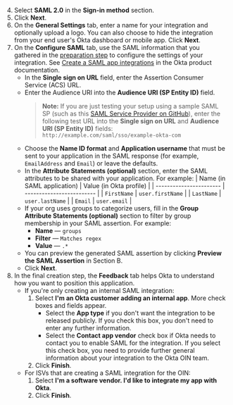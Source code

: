 4. Select **SAML 2.0** in the **Sign-in method** section.
1. Click **Next**.
1. On the **General Settings** tab, enter a name for your integration and optionally upload a logo. You can also choose to hide the integration from your end user's Okta dashboard or mobile app. Click **Next**.
1. On the **Configure SAML** tab, use the SAML information that you gathered in the [preparation step](#prepare-your-integration) to configure the settings of your integration. See [Create a SAML app integrations](https://help.okta.com/okta_help.htm?id=ext_Apps_App_Integration_Wizard-saml) in the Okta product documentation.
    * In the **Single sign on URL** field, enter the Assertion Consumer Service (ACS) URL.
    * Enter the Audience URI into the **Audience URI (SP Entity ID)** field.
        >**Note:** If you are just testing your setup using a sample SAML SP (such as this [SAML Service Provider on GitHub](https://github.com/mcguinness/saml-sp)), enter the following test URL into the **Single sign on URL** and **Audience URI (SP Entity ID)** fields: `http://example.com/saml/sso/example-okta-com`
    * Choose the **Name ID format** and **Application username** that must be sent to your application in the SAML response (for example, `EmailAddress` and `Email`) or leave the defaults.
    * In the **Attribute Statements (optional)** section, enter the SAML attributes to be shared with your application.
      For example:
      | Name (in SAML application)         | Value (in Okta profile)              |
      | ----------------------- | ------------------------- |
      | `FirstName`             | `user.firstName`          |
      | `LastName`              | `user.lastName`           |
      | `Email`                 | `user.email`              |
    * If your org uses groups to categorize users, fill in the **Group Attribute Statements (optional)** section to filter by group membership in your SAML assertion. For example:
        * **Name** &mdash; `groups`
        * **Filter** &mdash; `Matches regex`
        * **Value** &mdash; `.*`
    * You can preview the generated SAML assertion by clicking **Preview the SAML Assertion** in Section B.
    * Click **Next**.
1. In the final creation step, the **Feedback** tab helps Okta to understand how you want to position this application.
    * If you're only creating an internal SAML integration:
        1. Select **I'm an Okta customer adding an internal app**. More check boxes and fields appear.
           * Select the **App type** if you don't want the integration to be released publicly. If you check this box, you don't need to enter any further information.
           * Select the **Contact app vendor** check box if Okta needs to contact you to enable SAML for the integration. If you select this check box, you need to provide further general information about your integration to the Okta OIN team.
        1. Click **Finish**.
    * For ISVs that are creating a SAML integration for the OIN:
        1. Select **I'm a software vendor. I'd like to integrate my app with Okta**.
        1. Click **Finish**.
